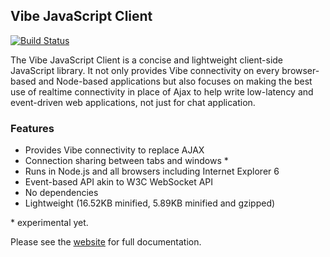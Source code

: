 ## Vibe JavaScript Client
[![Build Status](http://img.shields.io/travis/Atmosphere/vibe-javascript-client/master.svg?style=flat)](https://travis-ci.org/Atmosphere/vibe-javascript-client)

The Vibe JavaScript Client is a concise and lightweight client-side JavaScript library. It not only provides Vibe connectivity on every browser-based and Node-based applications but also focuses on making the best use of realtime connectivity in place of Ajax to help write low-latency and event-driven web applications, not just for chat application.

### Features

* Provides Vibe connectivity to replace AJAX
* Connection sharing between tabs and windows *
* Runs in Node.js and all browsers including Internet Explorer 6
* Event-based API akin to W3C WebSocket API
* No dependencies
* Lightweight (16.52KB minified, 5.89KB minified and gzipped)

\* experimental yet.

Please see the [website](http://atmosphere.github.io/vibe/) for full documentation. 
